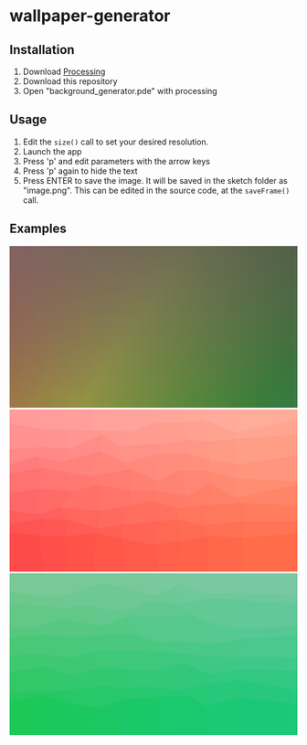# wallpaper-generator

## Installation
1. Download [Processing](http://processing.org)
2. Download this repository
2. Open "background_generator.pde" with processing

## Usage
1. Edit the ````size()```` call to set your desired resolution.
2. Launch the app
3. Press 'p' and edit parameters with the arrow keys
4. Press 'p' again to hide the text
5. Press ENTER to save the image. It will be saved in the sketch folder as "image.png". This can be edited in the source code, at the ````saveFrame()```` call.

## Examples
![Example 1](https://raw.githubusercontent.com/Johannes-Larsson/wallpaper-generator/70e3c561f2f39f5d1fa90eb265ca2aa57ac41517/image.png)
![Example 2](https://raw.githubusercontent.com/Johannes-Larsson/wallpaper-generator/master/image1.png)
![Example 3](https://raw.githubusercontent.com/Johannes-Larsson/wallpaper-generator/master/image2.png)
